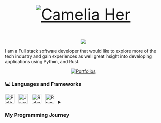<!-- <p align="center">
  <h3 align="center"> Camelia Her </h3>
</p>
-->

<p align="center" style="font-size:50px;">
  <a href="https://github.com/jossy1101">
    <img src=""  alt="Camelia Her" /></a>
</p>

<p align="center">
  <!-- Typing SVG by DenverCoder1 - https://github.com/DenverCoder1/readme-typing-svg -->
  <a href="https://github.com/DenverCoder1/readme-typing-svg">
    <img src="https://readme-typing-svg.demolab.com/?lines=Full-Stack%20Software%20Developer;Excited%20to%20Learning%20New%20Things&center=true&width=440&height=45&pause=1000" /></a>
</p>

I am a Full stack software developer that would like to explore more of the tech industry and gain experiences as well great insight into developing applications using Python, and Rust.


<p align="center">
    <a href="https://github.com/SpinnerX/Portfolios_2023">
    <img alt="Portfolios" title="Portfolios" src="https://custom-icon-badges.demolab.com/badge/-Portfolios-blue?style=for-the-badge&logoColor=white&logo=repo"/></a>
</p>

### 💻 Languages and Frameworks

<img align="left" alt="Python" width ="30px" style="padding-right:10px;" src="https://cdn.jsdelivr.net/gh/devicons/devicon/icons/python/python-original.svg"/>

<img align="left" alt="Javascript" width ="30px" style="padding-right:10px;" src="https://cdn.jsdelivr.net/gh/devicons/devicon/icons/javascript/javascript-original.svg"/>

<img align="left" alt="Ruby" width ="30px" style="padding-right:10px;" src="https://cdn.jsdelivr.net/gh/devicons/devicon/icons/ruby/ruby-original.svg"/>

<img align="left" alt="React.js" width ="30px" style="padding-right:10px;" src="https://cdn.jsdelivr.net/gh/devicons/devicon/icons/react/react-original-wordmark.svg"/>


<br/>

<details>
  <summary><h3>My Programming Journey </h3></summary>
  
  My programming journey started with an introductory class to C++ in my first year, followed by the upcoming semester was learning Java and Android development. After that, I took a course to taught Python and Git as part of the curriculum, and applied software design patterns to my Python applications. By the end of my first year, I had developed my first full application in Python and was just starting my second year to learning data structures and algorithms.  Following up the next semester I took a discrete mathematics class taught as a programming class. Where I learned implementing graph theory, set theory, etc. Which in my third I learned much more emphasis such as shell scripting, automation, build environments, etc.
  
</details>
